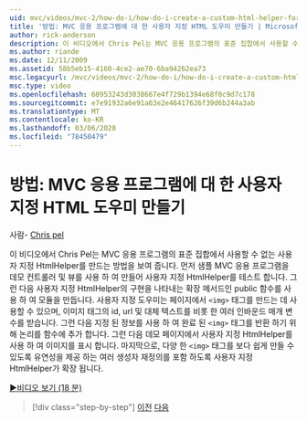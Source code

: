 ```yaml
---
uid: mvc/videos/mvc-2/how-do-i/how-do-i-create-a-custom-html-helper-for-an-mvc-application
title: '방법: MVC 응용 프로그램에 대 한 사용자 지정 HTML 도우미 만들기 | Microsoft Docs'
author: rick-anderson
description: 이 비디오에서 Chris Pel는 MVC 응용 프로그램의 표준 집합에서 사용할 수 없는 사용자 지정 HtmlHelper를 만드는 방법을 보여 줍니다. 먼저 샘플 MVC의
ms.author: riande
ms.date: 12/11/2009
ms.assetid: 58b5eb15-4160-4ce2-ae70-6ba94262ea73
msc.legacyurl: /mvc/videos/mvc-2/how-do-i/how-do-i-create-a-custom-html-helper-for-an-mvc-application
msc.type: video
ms.openlocfilehash: 60953243d3038667e4f729b1394e68f0c9d7c178
ms.sourcegitcommit: e7e91932a6e91a63e2e46417626f39d6b244a3ab
ms.translationtype: MT
ms.contentlocale: ko-KR
ms.lasthandoff: 03/06/2020
ms.locfileid: "78450479"
---
```

# <a name="how-do-i-create-a-custom-html-helper-for-an-mvc-application"></a>방법: MVC 응용 프로그램에 대 한 사용자 지정 HTML 도우미 만들기

사람- [Chris pel](https://twitter.com/chrispels)

이 비디오에서 Chris Pel는 MVC 응용 프로그램의 표준 집합에서 사용할 수 없는 사용자 지정 HtmlHelper를 만드는 방법을 보여 줍니다. 먼저 샘플 MVC 응용 프로그램을 데모 컨트롤러 및 뷰를 사용 하 여 만들어 사용자 지정 HtmlHelper를 테스트 합니다. 그런 다음 사용자 지정 HtmlHelper의 구현을 나타내는 확장 메서드인 public 함수를 사용 하 여 모듈을 만듭니다. 사용자 지정 도우미는 페이지에서 `<img>` 태그를 만드는 데 사용할 수 있으며, 이미지 태그의 id, url 및 대체 텍스트를 비롯 한 여러 인바운드 매개 변수를 받습니다. 그런 다음 지정 된 정보를 사용 하 여 완료 된 `<img>` 태그를 반환 하기 위해 논리를 함수에 추가 합니다. 그런 다음 데모 페이지에서 사용자 지정 HtmlHelper를 사용 하 여 이미지를 표시 합니다. 마지막으로, 다양 한 `<img>` 태그를 보다 쉽게 만들 수 있도록 유연성을 제공 하는 여러 생성자 재정의를 포함 하도록 사용자 지정 HtmlHelper가 확장 됩니다.

[&#9654;비디오 보기 (18 분)](https://channel9.msdn.com/Blogs/ASP-NET-Site-Videos/how-do-i-create-a-custom-html-helper-for-an-mvc-application)

> [!div class="step-by-step"]
> [이전](how-do-i-implement-view-models-to-manage-data-for-aspnet-mvc-views.md)
> [다음](how-do-i-work-with-model-binders-in-an-mvc-application.md)
